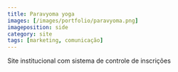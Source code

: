 ```yaml
---
title: Paravyoma yoga
images: [/images/portfolio/paravyoma.png]
imageposition: side
category: site
tags: [marketing, comunicação]
---
```

Site institucional com sistema de controle de inscrições